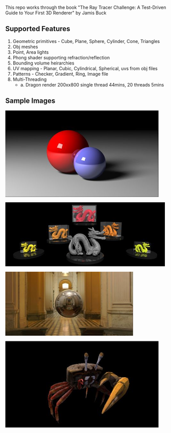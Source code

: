 This repo works through the book "The Ray Tracer Challenge: A Test-Driven Guide to Your First 3D Renderer" by Jamis Buck

## Supported Features
1. Geometric primitives - Cube, Plane, Sphere, Cylinder, Cone, Triangles
2. Obj meshes
3. Point, Area lights
4. Phong shader supporting refraction/reflection
5. Bounding volume heirarchies
6. UV mapping - Planar, Cubic, Cylindrical, Spherical, uvs from obj files
7. Patterns - Checker, Gradient, Ring, Image file
8. Multi-Threading 
    - a. Dragon render 200xx800 single thread 44mins, 20 threads 5mins


## Sample Images

![JPG](./render1.jpg)

![JPG](./render2.jpg)

![JPG](./render3.jpg)

![JPG](./render4.jpg)